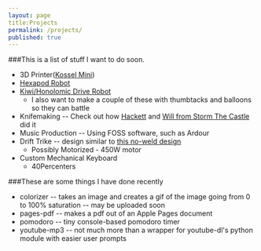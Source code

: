```yaml
---
layout: page
title:Projects
permalink: /projects/
published: true
---
```


###This is a list of stuff I want to do soon.
* 3D Printer([Kossel Mini][kossel])
* [Hexapod Robot][hex]
* [Kiwi/Honolomic Drive Robot][hex]
  * I also want to make a couple of these with thumbtacks and balloons so they can battle
* Knifemaking -- Check out how [Hackett][hackett] and [Will from Storm The Castle][stc] did it
* Music Production -- Using FOSS software, such as Ardour
* Drift Trike -- design similar to [this no-weld design][drift]
	* Possibly Motorized - 450W motor
* Custom Mechanical Keyboard
	* 40Percenters

###These are some things I have done recently
* colorizer -- takes an image and creates a gif of the image going from 0 to 100% saturation -- may be uploaded soon
* pages-pdf -- makes a pdf out of an Apple Pages document
* pomodoro -- tiny console-based pomodoro timer
* youtube-mp3 -- not much more than a wrapper for youtube-dl's python module with easier user prompts

[kossel]: http://reprap.org/wiki/Kossel
[hex]: http://www.thingiverse.com/thing:30088
[kiwi]: http://makezine.com/projects/make-40/kiwi/
[hackett]: http://www.popsci.com/article/diy/how-i-used-paint-can-forge-rugged-knife-video?18xYfXeZ1TFg3M94.03
[stc]: http://www.stormthecastle.com/blacksmithing/blacksmithing-a-knife/knifemaking.htm
[DAW]: https://en.wikipedia.org/wiki/Digital_audio_workstation
[drift]: https://www.youtube.com/watch?v=4-eC2UN8qTg
